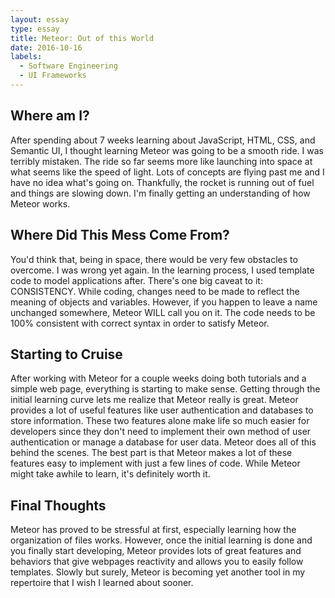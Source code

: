 ```yaml
---
layout: essay
type: essay
title: Meteor: Out of this World
date: 2016-10-16
labels:
  - Software Engineering
  - UI Frameworks
---
```


## Where am I?

After spending about 7 weeks learning about JavaScript, HTML, CSS, and Semantic UI, I thought learning Meteor was going to be a smooth ride. I was terribly mistaken. The ride so far seems more like launching into space at what seems like the speed of light. Lots of concepts are flying past me and I have no idea what's going on. Thankfully, the rocket is running out of fuel and things are slowing down. I'm finally getting an understanding of how Meteor works. 

## Where Did This Mess Come From?

You'd think that, being in space, there would be very few obstacles to overcome. I was wrong yet again. In the learning process, I used template code to model applications after. There's one big caveat to it: CONSISTENCY. While coding, changes need to be made to reflect the meaning of objects and variables. However, if you happen to leave a name unchanged somewhere, Meteor WILL call you on it. The code needs to be 100% consistent with correct syntax in order to satisfy Meteor. 

## Starting to Cruise

After working with Meteor for a couple weeks doing both tutorials and a simple web page, everything is starting to make sense. Getting through the initial learning curve lets me realize that Meteor really is great. Meteor provides a lot of useful features like user authentication and databases to store information. These two features alone make life so much easier for developers since they don't need to implement their own method of user authentication or manage a database for user data. Meteor does all of this behind the scenes. The best part is that Meteor makes a lot of these features easy to implement with just a few lines of code. While Meteor might take awhile to learn, it's definitely worth it.

## Final Thoughts

Meteor has proved to be stressful at first, especially learning how the organization of files works. However, once the initial learning is done and you finally start developing, Meteor provides lots of great features and behaviors that give webpages reactivity and allows you to easily follow templates. Slowly but surely, Meteor is becoming yet another tool in my repertoire that I wish I learned about sooner.



